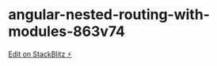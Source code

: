 # angular-nested-routing-with-modules-863v74

[Edit on StackBlitz ⚡️](https://stackblitz.com/edit/angular-nested-routing-with-modules-863v74)